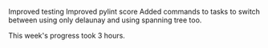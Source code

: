 Improved testing
Improved pylint score
Added commands to tasks to switch between using only delaunay and using spanning tree too.

This week's progress took 3 hours.